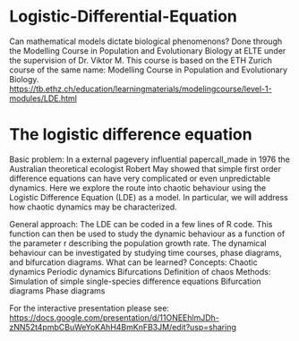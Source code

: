 # Logistic-Differential-Equation
Can mathematical models dictate biological phenomenons?
Done through the Modelling Course in Population and Evolutionary Biology at ELTE under the supervision of Dr. Viktor M. 
This course is based on the ETH Zurich course of the same name: Modelling Course in Population and Evolutionary Biology.
https://tb.ethz.ch/education/learningmaterials/modelingcourse/level-1-modules/LDE.html

# The logistic difference equation
Basic problem:
In a external pagevery influential papercall_made in 1976 the Australian theoretical ecologist Robert May showed that simple first order difference equations can have very complicated or even unpredictable dynamics. Here we explore the route into chaotic behaviour using the Logistic Difference Equation (LDE) as a model. In particular, we will address how chaotic dynamics may be characterized.

General approach:
The LDE can be coded in a few lines of R code. This function can then be used to study the dynamic behaviour as a function of the parameter r describing the population growth rate. The dynamical behaviour can be investigated by studying time courses, phase diagrams, and bifurcation diagrams.
What can be learned?
Concepts:
Chaotic dynamics
Periodic dynamics
Bifurcations
Definition of chaos
Methods:
Simulation of simple single-species difference equations
Bifurcation diagrams
Phase diagrams

For the interactive presentation please see: https://docs.google.com/presentation/d/11ONEEhlmJDh-zNN52t4pmbCBuWeYoKAhH4BmKnFB3JM/edit?usp=sharing 

